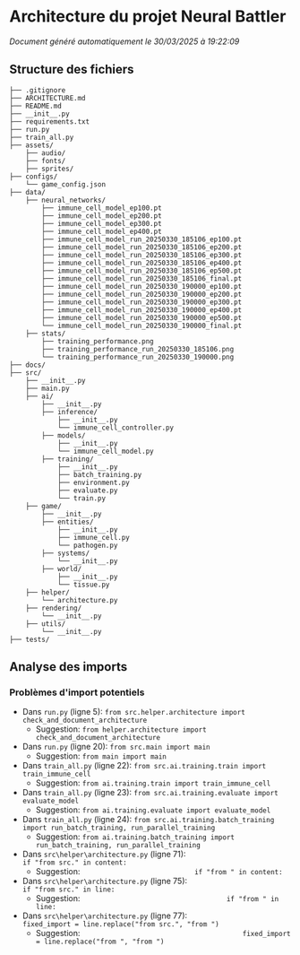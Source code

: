 # Architecture du projet Neural Battler

*Document généré automatiquement le 30/03/2025 à 19:22:09*

## Structure des fichiers

```
├── .gitignore
├── ARCHITECTURE.md
├── README.md
├── __init__.py
├── requirements.txt
├── run.py
├── train_all.py
├── assets/
    ├── audio/
    ├── fonts/
    ├── sprites/
├── configs/
    └── game_config.json
├── data/
    ├── neural_networks/
        ├── immune_cell_model_ep100.pt
        ├── immune_cell_model_ep200.pt
        ├── immune_cell_model_ep300.pt
        ├── immune_cell_model_ep400.pt
        ├── immune_cell_model_run_20250330_185106_ep100.pt
        ├── immune_cell_model_run_20250330_185106_ep200.pt
        ├── immune_cell_model_run_20250330_185106_ep300.pt
        ├── immune_cell_model_run_20250330_185106_ep400.pt
        ├── immune_cell_model_run_20250330_185106_ep500.pt
        ├── immune_cell_model_run_20250330_185106_final.pt
        ├── immune_cell_model_run_20250330_190000_ep100.pt
        ├── immune_cell_model_run_20250330_190000_ep200.pt
        ├── immune_cell_model_run_20250330_190000_ep300.pt
        ├── immune_cell_model_run_20250330_190000_ep400.pt
        ├── immune_cell_model_run_20250330_190000_ep500.pt
        └── immune_cell_model_run_20250330_190000_final.pt
    ├── stats/
        ├── training_performance.png
        ├── training_performance_run_20250330_185106.png
        └── training_performance_run_20250330_190000.png
├── docs/
├── src/
    ├── __init__.py
    ├── main.py
    ├── ai/
        ├── __init__.py
        ├── inference/
            ├── __init__.py
            └── immune_cell_controller.py
        ├── models/
            ├── __init__.py
            └── immune_cell_model.py
        ├── training/
            ├── __init__.py
            ├── batch_training.py
            ├── environment.py
            ├── evaluate.py
            └── train.py
    ├── game/
        ├── __init__.py
        ├── entities/
            ├── __init__.py
            ├── immune_cell.py
            └── pathogen.py
        ├── systems/
            └── __init__.py
        ├── world/
            ├── __init__.py
            └── tissue.py
    ├── helper/
        └── architecture.py
    ├── rendering/
        └── __init__.py
    ├── utils/
        └── __init__.py
├── tests/
```

## Analyse des imports

### Problèmes d'import potentiels

- Dans `run.py` (ligne 5): `from src.helper.architecture import check_and_document_architecture`
  - Suggestion: `from helper.architecture import check_and_document_architecture`
- Dans `run.py` (ligne 20): `from src.main import main`
  - Suggestion: `from main import main`
- Dans `train_all.py` (ligne 22): `from src.ai.training.train import train_immune_cell`
  - Suggestion: `from ai.training.train import train_immune_cell`
- Dans `train_all.py` (ligne 23): `from src.ai.training.evaluate import evaluate_model`
  - Suggestion: `from ai.training.evaluate import evaluate_model`
- Dans `train_all.py` (ligne 24): `from src.ai.training.batch_training import run_batch_training, run_parallel_training`
  - Suggestion: `from ai.training.batch_training import run_batch_training, run_parallel_training`
- Dans `src\helper\architecture.py` (ligne 71): `                            if "from src." in content:`
  - Suggestion: `                            if "from " in content:`
- Dans `src\helper\architecture.py` (ligne 75): `                                    if "from src." in line:`
  - Suggestion: `                                    if "from " in line:`
- Dans `src\helper\architecture.py` (ligne 77): `                                        fixed_import = line.replace("from src.", "from ")`
  - Suggestion: `                                        fixed_import = line.replace("from ", "from ")`
